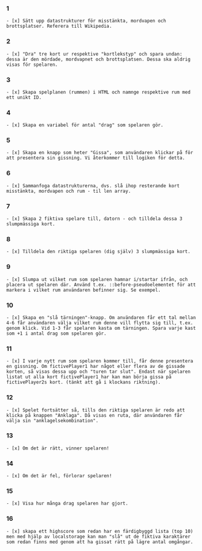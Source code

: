 ### 1
    - [x] Sätt upp datastrukturer för misstänkta, mordvapen och brottsplatser. Referera till Wikipedia.
### 2
    - [x] "Dra" tre kort ur respektive "kortlekstyp" och spara undan: dessa är den mördade, mordvapnet och brottsplatsen. Dessa ska aldrig visas för spelaren.
### 3
    - [x] Skapa spelplanen (rummen) i HTML och namnge respektive rum med ett unikt ID.
### 4
    - [x] Skapa en variabel för antal "drag" som spelaren gör.
### 5
    - [x] Skapa en knapp som heter "Gissa", som användaren klickar på för att presentera sin gissning. Vi återkommer till logiken för detta.
### 6
    - [x] Sammanfoga datastrukturerna, dvs. slå ihop resterande kort misstänkta, mordvapen och rum - til len array.
### 7
    - [x] Skapa 2 fiktiva spelare till, datorn - och tilldela dessa 3 slumpmässiga kort.
### 8
    - [x] Tilldela den riktiga spelaren (dig själv) 3 slumpmässiga kort.
### 9
    - [x] Slumpa ut vilket rum som spelaren hamnar i/startar ifrån, och placera ut spelaren där. Använd t.ex. ::before-pseudoelementet för att markera i vilket rum användaren befinner sig. Se exempel.
### 10
    - [x] Skapa en "slå tärningen"-knapp. Om användaren får ett tal mellan 4-6 får användaren välja vilket rum denne vill flytta sig till, t.ex. genom klick. Vid 1-3 får spelaren kasta om tärningen. Spara varje kast som +1 i antal drag som spelaren gör.
### 11
    - [x] I varje nytt rum som spelaren kommer till, får denne presentera en gissning. Om fictivePlayer1 har något eller flera av de gissade korten, så visas dessa upp och "turen tar slut". Endast när spelaren listat ut alla kort fictivePlayer1 har kan man börja gissa på 
    fictivePlayer2s kort. (tänkt att gå i klockans riktning).
### 12
    - [x] Spelet fortsätter så, tills den riktiga spelaren är redo att klicka på knappen "Anklaga". Då visas en ruta, där användaren får välja sin "anklagelsekombination".
### 13
    - [x] Om det är rätt, vinner spelaren!
### 14   
    - [x] Om det är fel, förlorar spelaren!
### 15
    - [x] Visa hur många drag spelaren har gjort.
### 16   
    - [x] skapa ett highscore som redan har en färdigbyggd lista (top 10)
    men med hjälp av localstorage kan man "slå" ut de fiktiva karaktärer som redan finns med genom att ha gissat rätt på lägre antal omgångar.